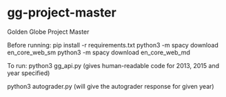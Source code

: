 # gg-project-master
Golden Globe Project Master


Before running:
pip install -r requirements.txt
python3 -m spacy download en_core_web_sm
python3 -m spacy download en_core_web_md


To run:
python3 gg_api.py <year> 
(gives human-readable code for 2013, 2015 and year specified)

python3 autograder.py <year>
(will give the autograder response for given year)



